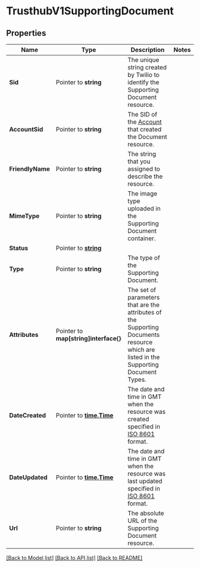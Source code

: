 # TrusthubV1SupportingDocument

## Properties

Name | Type | Description | Notes
------------ | ------------- | ------------- | -------------
**Sid** | Pointer to **string** | The unique string created by Twilio to identify the Supporting Document resource. |
**AccountSid** | Pointer to **string** | The SID of the [Account](https://www.twilio.com/docs/iam/api/account) that created the Document resource. |
**FriendlyName** | Pointer to **string** | The string that you assigned to describe the resource. |
**MimeType** | Pointer to **string** | The image type uploaded in the Supporting Document container. |
**Status** | Pointer to [**string**](SupportingDocumentEnumStatus.md) |  |
**Type** | Pointer to **string** | The type of the Supporting Document. |
**Attributes** | Pointer to **map[string]interface{}** | The set of parameters that are the attributes of the Supporting Documents resource which are listed in the Supporting Document Types. |
**DateCreated** | Pointer to [**time.Time**](time.Time.md) | The date and time in GMT when the resource was created specified in [ISO 8601](https://en.wikipedia.org/wiki/ISO_8601) format. |
**DateUpdated** | Pointer to [**time.Time**](time.Time.md) | The date and time in GMT when the resource was last updated specified in [ISO 8601](https://en.wikipedia.org/wiki/ISO_8601) format. |
**Url** | Pointer to **string** | The absolute URL of the Supporting Document resource. |

[[Back to Model list]](../README.md#documentation-for-models) [[Back to API list]](../README.md#documentation-for-api-endpoints) [[Back to README]](../README.md)



